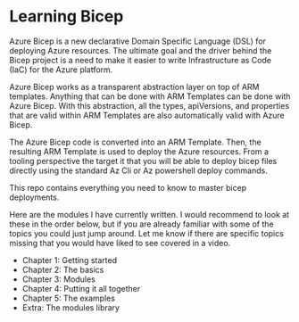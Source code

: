# Learning Bicep

Azure Bicep is a new declarative Domain Specific Language (DSL) for deploying Azure resources.
The ultimate goal and the driver behind the Bicep project is a need to make it easier to write Infrastructure as Code (IaC) for the Azure platform.

Azure Bicep works as a transparent abstraction layer on top of ARM templates. Anything that can be done with ARM Templates can be done with Azure Bicep. 
With this abstraction, all the types, apiVersions, and properties that are valid within ARM Templates are also automatically valid with Azure Bicep.

The Azure Bicep code is converted into an ARM Template. Then, the resulting ARM Template is used to deploy the Azure resources. 
From a tooling perspective the target it that you will be able to deploy bicep files directly using the standard Az Cli or Az powershell deploy commands. 

This repo contains everything you need to know to master bicep deployments.

Here are the modules I have currently written. I would recommend to look at these in the order below, but if you are already familiar with some of the topics you could just jump around. Let me know if there are specific topics missing that you would have liked to see covered in a video.  

- Chapter 1: Getting started
- Chapter 2: The basics
- Chapter 3: Modules
- Chapter 4: Putting it all together
- Chapter 5: The examples
- Extra: The modules library

